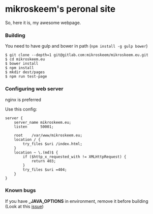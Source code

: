 # mikroskeem's peronal site

So, here it is, my awesome webpage.


### Building
You need to have gulp and bower in path (`npm install -g gulp bower`)

```
$ git clone --depth=1 git@gitlab.com:mikroskeem/mikroskeem.eu.git
$ cd mikroskeem.eu
$ bower install
$ npm install
$ mkdir dest/pages
$ npm run test-page
```

### Configuring web server
nginx is preferred

Use this config:
```
server {
	server_name	mikroskeem.eu;
	listen		50001;

	root	/var/www/mikroskeem.eu;
	location / {
		try_files $uri /index.html;
	}
	location ~ \.(md)$ {
		if ($http_x_requested_with != XMLHttpRequest) {
			return 403;
		}
		try_files $uri =404;
	}
}
```

### Known bugs
If you have **_JAVA_OPTIONS** in environment, remove it before building (Look at this [issue](https://github.com/steida/gulp-closure-compiler/issues/33))
